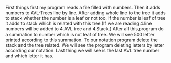 First things first my program reads a file filled with numbers.
Then it adds numbers to AVL-Trees line by line.
After adding whole line to the tree it adds to stack whether the number is a leaf or not too.
If the number is leaf of tree it adds to stack which is related with this tree.(If we are reading 4.line numbers will be added to 4.AVL tree and 4.Stack.)
After all this,program do a summation to number which is not leaf of tree.
We will see 500 letter printed according to this summation.
To our notation program delete the stack and the tree related.
We will see the program deleting letters by letter according our notation.
Last thing we will see is the last AVL tree number and which letter it has.
